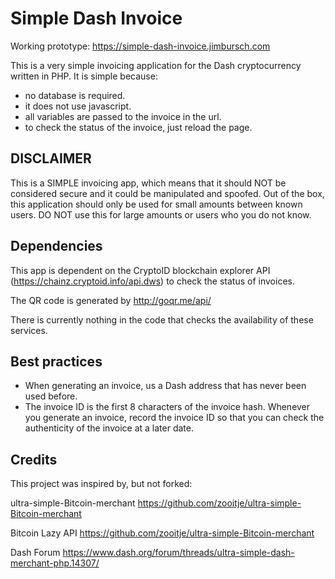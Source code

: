 # Simple Dash Invoice

Working prototype: https://simple-dash-invoice.jimbursch.com

This is a very simple invoicing application for the Dash cryptocurrency written in PHP. It is simple because:

- no database is required.
- it does not use javascript.
- all variables are passed to the invoice in the url.
- to check the status of the invoice, just reload the page.

## DISCLAIMER

This is a SIMPLE invoicing app, which means that it should NOT be considered secure and it could be manipulated and spoofed. Out of the box, this application should only be used for small amounts between known users. DO NOT use this for large amounts or users who you do not know. 

## Dependencies

This app is dependent on the CryptoID blockchain explorer API (https://chainz.cryptoid.info/api.dws) to check the status of invoices.

The QR code is generated by http://goqr.me/api/

There is currently nothing in the code that checks the availability of these services.

## Best practices

- When generating an invoice, us a Dash address that has never been used before.
- The invoice ID is the first 8 characters of the invoice hash. Whenever you generate an invoice, record the invoice ID so that you can check the authenticity of the invoice at a later date.


## Credits

This project was inspired by, but not forked:

ultra-simple-Bitcoin-merchant
https://github.com/zooitje/ultra-simple-Bitcoin-merchant

Bitcoin Lazy API
https://github.com/zooitje/ultra-simple-Bitcoin-merchant

Dash Forum
https://www.dash.org/forum/threads/ultra-simple-dash-merchant-php.14307/




 
